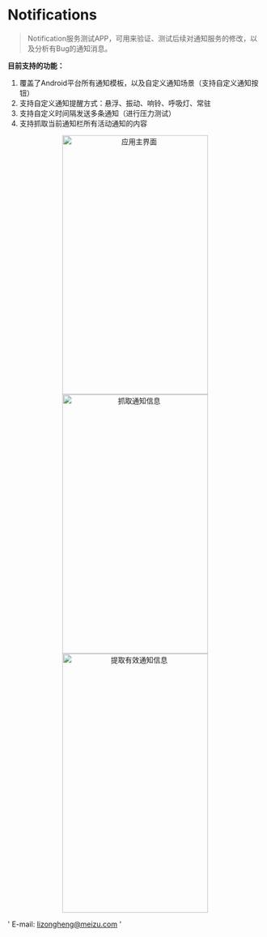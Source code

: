# Notifications

> Notification服务测试APP，可用来验证、测试后续对通知服务的修改，以及分析有Bug的通知消息。
  


**目前支持的功能：**

1. 覆盖了Android平台所有通知模板，以及自定义通知场景（支持自定义通知按钮）
2. 支持自定义通知提醒方式：悬浮、振动、响铃、呼吸灯、常驻
3. 支持自定义时间隔发送多条通知（进行压力测试）
4. 支持抓取当前通知栏所有活动通知的内容

<div align="center">    
    <img src="http://i1.piimg.com/567571/6de91bb2939f456f.jpg" width = "288" height = "512" alt="应用主界面" align=center />
    <img src="http://i1.piimg.com/567571/e2d46979059d4fe3.jpg" width = "288" height = "512" alt="抓取通知信息" align=center />
    <img src="http://p1.bpimg.com/567571/7f6737610b952fac.jpg" width = "288" height = "512" alt="提取有效通知信息" align=center />
</div>

'
E-mail: lizongheng@meizu.com
'



